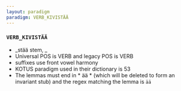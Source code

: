 ```yaml
---
layout: paradigm
paradigm: VERB_KIVISTÄÄ
---
```

### ` VERB_KIVISTÄÄ `

* _stää stem, _
* Universal POS is VERB and legacy POS is VERB
* suffixes use front vowel harmony
* KOTUS paradigm used in their dictionary is 53
* The lemmas must end in * ää * (which will be deleted to form an invariant stub) and the regex matching the lemma is ` ää `
